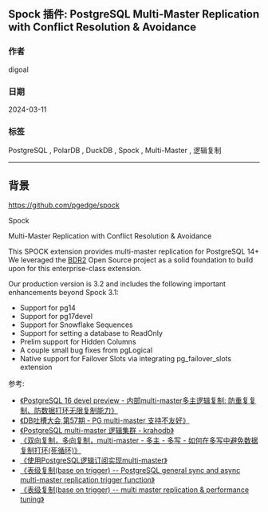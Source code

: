 ## Spock 插件: PostgreSQL Multi-Master Replication with Conflict Resolution & Avoidance      
                                                                          
### 作者                                                                          
digoal                                                                          
                                                                          
### 日期                                                                          
2024-03-11                                                                 
                                                                          
### 标签                                                                          
PostgreSQL , PolarDB , DuckDB , Spock , Multi-Master , 逻辑复制                     
                                                                          
----                                                                          
                                                                          
## 背景   
  
https://github.com/pgedge/spock  
  
Spock  
  
Multi-Master Replication with Conflict Resolution & Avoidance  
  
This SPOCK extension provides multi-master replication for PostgreSQL 14+ We leveraged the [BDR2](https://github.com/2ndQuadrant/bdr/tree/REL0_9_94b2) Open Source project as a solid foundation to build upon for this enterprise-class extension.  
  
Our production version is 3.2 and includes the following important enhancements beyond Spock 3.1:  
- Support for pg14  
- Support for pg17devel  
- Support for Snowflake Sequences  
- Support for setting a database to ReadOnly  
- Prelim support for Hidden Columns  
- A couple small bug fixes from pgLogical  
- Native support for Failover Slots via integrating pg_failover_slots extension  
  
参考:   
- [《PostgreSQL 16 devel preview - 内部multi-master多主逻辑复制: 防重复复制、防数据打环无限复制能力》](../202207/20220725_01.md)    
- [《DB吐槽大会,第57期 - PG multi-master 支持不友好》](../202109/20210929_01.md)    
- [《PostgreSQL multi-master 逻辑集群 - krahodb》](../202003/20200324_36.md)    
- [《双向复制，多向复制，multi-master - 多主 - 多写 - 如何在多写中避免数据复制打环(死循环)》](../201811/20181119_01.md)    
- [《使用PostgreSQL逻辑订阅实现multi-master》](../201706/20170624_01.md)    
- [《表级复制(base on trigger) -- PostgreSQL general sync and async multi-master replication trigger function》](../201303/20130311_03.md)    
- [《表级复制(base on trigger) -- multi master replication & performance tuning》](../201208/20120831_02.md)    
  
  

